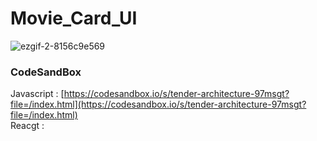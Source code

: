 # Movie_Card_UI

![ezgif-2-8156c9e569](https://github.com/MontaKr/CSS_Practice/assets/115155803/fc4b87a3-d20f-4cf8-8dc3-98cd65247ddd)

### CodeSandBox

Javascript : [https://codesandbox.io/s/tender-architecture-97msgt?file=/index.html](https://codesandbox.io/s/tender-architecture-97msgt?file=/index.html) \
Reacgt : []()
